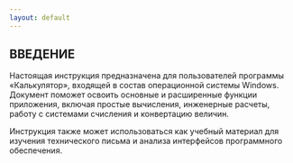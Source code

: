 ```yaml
---
layout: default
---
```


## ВВЕДЕНИЕ

Настоящая инструкция предназначена для пользователей программы «Калькулятор», входящей в состав операционной системы Windows. Документ поможет освоить основные и расширенные функции приложения, включая простые вычисления, инженерные расчеты, работу с системами счисления и конвертацию величин.

Инструкция также может использоваться как учебный материал для изучения технического письма и анализа интерфейсов программного обеспечения.